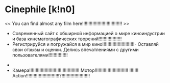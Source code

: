   # Сinephile [k!n0]
<< You can find almost any film here!!!!!!!!!!!!!!!!!!!!!!!!!!!!!!! >>

- Современный сайт с обширной информацией о мире киноиндустрии и база кинематографических творений!!!!!!!!!!!!!!!!!!
- Регистрируйся и погружайся в мир кино!!!!!!!!!!!!!!!!!!!!!!!!!- Оставляй свои отзывы и оценки. Делись впечатлениями с другими пользователями!!!!!!!!!!!!!!!
*
* Камера!!!!!!!!!!!!!!!!!!!!!!!!!!!!!!!!!!!!!!! Мотор!!!!!!!!!!!!!!!!!!!!!!!!!! !!!!!!! Action!!!!!!!!!!!!!!!!!!!!!!!!!!?!!!!!!!!!!!!!!!!!!!!!!
